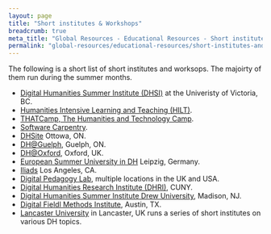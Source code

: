 ```yaml
---
layout: page
title: "Short institutes & Workshops"
breadcrumb: true
meta_title: "Global Resources - Educational Resources - Short institutes & Workshops"
permalink: "global-resources/educational-resources/short-institutes-and-workshops/"
---
```


The following is a short list of short institutes and worksops. The majoirty of them run during the summer months. 

 -  [Digital Humanities Summer Institute (DHSI)](http://www.dhsi.org/) at the Univeristy of Victoria, BC. 
 -  [Humanities Intensive Learning and Teaching (HILT)](http://dhtraining.org/hilt/).
 -  [THATCamp, The Humanities and Technology Camp](http://thatcamp.org/).
 -  [Software Carpentry](https://software-carpentry.org/).
 -  [DHSite](https://dhsite.org/) Ottowa, ON.
 -  [DH@Guelph](https://www.uoguelph.ca/arts/dhguelph/summer2019), Guelph, ON.
 -  [DH@Oxford](http://digital.humanities.ox.ac.uk/dhoxss/2017/), Oxford, UK.
 -  [European Summer University in DH](http://esu.culintec.de/?q=) Leipzig, Germany.
 -  [Iliads](https://iliads.org/) Los Angeles, CA.
 -  [Digital Pedagogy Lab](http://www.digitalpedagogylab.com/), multiple locations in the UK and USA.
 -  [Digital Humanities Research Institute (DHRI)](http://dhinstitutes.org/), CUNY. 
 -  [Digital Humanities Summer Institute Drew University](http://www.drew.edu/digital-humanities/about-us/summer-institute/), Madison, NJ.
 -  [Digital Fieldl Methods Institute](https://dfmi.dwrl.utexas.edu/), Austin, TX.
 -  [Lancaster University](http://ucrel.lancs.ac.uk/summerschool/) in Lancaster, UK runs a series of short institutes on various DH topics.
